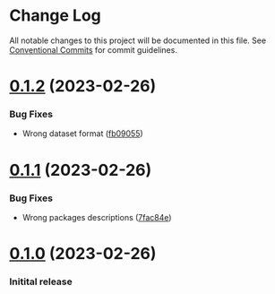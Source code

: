 # Change Log

All notable changes to this project will be documented in this file.
See [Conventional Commits](https://conventionalcommits.org) for commit guidelines.

# [0.1.2](https://github.com/tkhquang/react-riftgate/compare/v0.1.1...v0.1.2) (2023-02-26)

### Bug Fixes

- Wrong dataset format ([fb09055](https://github.com/tkhquang/react-riftgate/commit/fb09055a1a8cc4cfe4d768242a406e3c1d58c820))

# [0.1.1](https://github.com/tkhquang/react-riftgate/compare/v0.1.0...v0.1.1) (2023-02-26)

### Bug Fixes

- Wrong packages descriptions ([7fac84e](https://github.com/tkhquang/react-riftgate/commit/7fac84e74bf5832195f27672298bd138b04df191))

# [0.1.0](https://github.com/tkhquang/react-riftgate/tree/v0.1.0) (2023-02-26)

### Initital release
